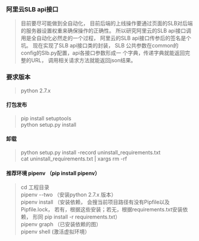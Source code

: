 ### 阿里云SLB api接口

   >目前要尽可能做到全自动化， 目前后端的上线操作要通过页面的SLB对后端的服务器设置权重来确保操作的正确性。
   >所以研究阿里云的SLB api接口调用是全自动化必然走的一个过程， 阿里云的SLB api接口传参后的签名是个坑。
   >现在实现了SLB api接口类的封装， SLB 公共参数在common的config的Slb.py配置，api各接口参数形成一
   >个字典，传递字典就能返回完整的URL， 调用相关请求方法就能返回json结果。

### 要求版本

   >python 2.7.x
   
#### 打包发布
   
  > pip install setuptools  
  > python setup.py install

#### 卸载

  > python setup.py install -record uninstall_requirements.txt  
  > cat uninstall_requirements.txt | xargs rm -rf

#### 推荐环境 pipenv （pip install pipenv）

  > cd 工程目录  
  > pipenv --two  （安装python 2.7.x 版本）   
  > pipenv install （安装依赖， 会搜当前项目路径有没有Pipfile以及Pipfile.lock， 
   若有，根据这些安装；若无，根据requirements.txt安装依赖， 
   形同 pip install -r requirements.txt）     
  > pipenv graph （已安装依赖的图）  
  > pipenv shell (激活虚拟环境）